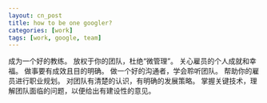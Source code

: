 ```yaml
---
layout: cn_post
title: how to be one googler?
categories: [work]
tags: [work, google, team]
---
```


成为一个好的教练。
放权于你的团队，杜绝“微管理”。
关心雇员的个人成就和幸福。
做事要有成效且目的明确。
做一个好的沟通者，学会聆听团队。
帮助你的雇员进行职业规划。
对团队有清楚的认识，有明确的发展策略。
掌握关键技术，理解团队面临的问题，以便给出有建设性的意见。


